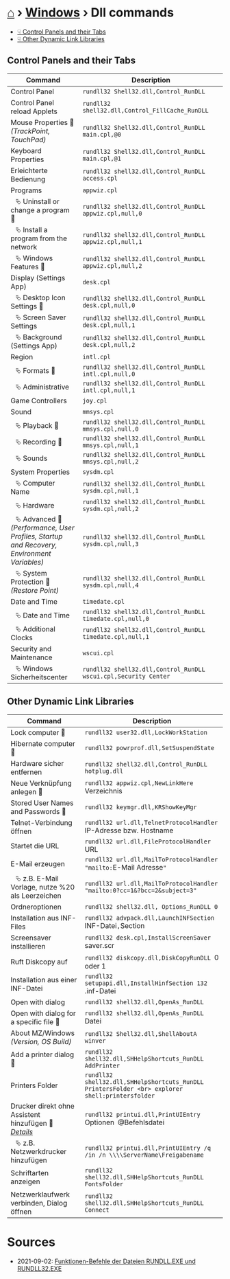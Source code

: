 # [⌂](../README.md) › [Windows](../README.md#windows) › Dll commands

- [☟ Control Panels and their Tabs](#control-panels-and-their-tabs)
- [☟ Other Dynamic Link Libraries](#other-dynamic-link-libraries)

## Control Panels and their Tabs

| Command                                                                                                     | Description                                                     |
| ----------------------------------------------------------------------------------------------------------- | --------------------------------------------------------------- |
| Control Panel                                                                                               | `rundll32 Shell32.dll,Control_RunDLL`                           |
| Control Panel reload Applets                                                                                | `rundll32 shell32.dll,Control_FillCache_RunDLL`                 |
| Mouse Properties &#127775; <br> _(TrackPoint, TouchPad)_                                                    | `rundll32 Shell32.dll,Control_RunDLL main.cpl,@0`               |
| Keyboard Properties                                                                                         | `rundll32 Shell32.dll,Control_RunDLL main.cpl,@1`               |
| Erleichterte Bedienung                                                                                      | `rundll32 shell32.dll,Control_RunDLL access.cpl`                |
| Programs                                                                                                    | `appwiz.cpl`                                                    |
| ⠀⮱ Uninstall or change a program &#127775;                                                                  | `rundll32 shell32.dll,Control_RunDLL appwiz.cpl,null,0`         |
| ⠀⮱ Install a program from the network                                                                       | `rundll32 shell32.dll,Control_RunDLL appwiz.cpl,null,1`         |
| ⠀⮱ Windows Features &#127775;                                                                               | `rundll32 shell32.dll,Control_RunDLL appwiz.cpl,null,2`         |
| Display (Settings App)                                                                                      | `desk.cpl`                                                      |
| ⠀⮱ Desktop Icon Settings &#127775;                                                                          | `rundll32 shell32.dll,Control_RunDLL desk.cpl,null,0`           |
| ⠀⮱ Screen Saver Settings                                                                                    | `rundll32 shell32.dll,Control_RunDLL desk.cpl,null,1`           |
| ⠀⮱ Background (Settings App)                                                                                | `rundll32 shell32.dll,Control_RunDLL desk.cpl,null,2`           |
| Region                                                                                                      | `intl.cpl`                                                      |
| ⠀⮱ Formats &#127775;                                                                                        | `rundll32 shell32.dll,Control_RunDLL intl.cpl,null,0`           |
| ⠀⮱ Administrative                                                                                           | `rundll32 shell32.dll,Control_RunDLL intl.cpl,null,1`           |
| Game Controllers                                                                                            | `joy.cpl`                                                       |
| Sound                                                                                                       | `mmsys.cpl`                                                     |
| ⠀⮱ Playback &#127775;                                                                                       | `rundll32 shell32.dll,Control_RunDLL mmsys.cpl,null,0`          |
| ⠀⮱ Recording &#127775;                                                                                      | `rundll32 shell32.dll,Control_RunDLL mmsys.cpl,null,1`          |
| ⠀⮱ Sounds                                                                                                   | `rundll32 shell32.dll,Control_RunDLL mmsys.cpl,null,2`          |
| System Properties                                                                                           | `sysdm.cpl`                                                     |
| ⠀⮱ Computer Name                                                                                            | `rundll32 shell32.dll,Control_RunDLL sysdm.cpl,null,1`          |
| ⠀⮱ Hardware                                                                                                 | `rundll32 shell32.dll,Control_RunDLL sysdm.cpl,null,2`          |
| ⠀⮱ Advanced &#127775; <br> _(Performance, User Profiles, Startup <br> and Recovery, Environment Variables)_ | `rundll32 shell32.dll,Control_RunDLL sysdm.cpl,null,3`          |
| ⠀⮱ System Protection &#127775; <br> _(Restore Point)_                                                       | `rundll32 shell32.dll,Control_RunDLL sysdm.cpl,null,4`          |
| Date and Time                                                                                               | `timedate.cpl`                                                  |
| ⠀⮱ Date and Time                                                                                            | `rundll32 shell32.dll,Control_RunDLL timedate.cpl,null,0`       |
| ⠀⮱ Additional Clocks                                                                                        | `rundll32 shell32.dll,Control_RunDLL timedate.cpl,null,1`       |
| Security and Maintenance                                                                                    | `wscui.cpl`                                                     |
| ⠀⮱ Windows Sicherheitscenter                                                                                | `rundll32 shell32.dll,Control_RunDLL wscui.cpl,Security Center` |


## Other Dynamic Link Libraries

| Command                                                                                                                                        | Description                                                                                     |
| ---------------------------------------------------------------------------------------------------------------------------------------------- | ----------------------------------------------------------------------------------------------- |
| Lock computer &#127775;                                                                                                                        | `rundll32 user32.dll,LockWorkStation`                                                           |
| Hibernate computer &#127775;                                                                                                                   | `rundll32 powrprof.dll,SetSuspendState`                                                         |
| Hardware sicher entfernen                                                                                                                      | `rundll32 shell32.dll,Control_RunDLL hotplug.dll`                                               |
| Neue Verknüpfung anlegen &#127775;                                                                                                             | `rundll32 appwiz.cpl,NewLinkHere `Verzeichnis                                                   |
| Stored User Names and Passwords &#127775;                                                                                                      | `rundll32 keymgr.dll,KRShowKeyMgr`                                                              |
| Telnet-Verbindung öffnen                                                                                                                       | `rundll32 url.dll,TelnetProtocolHandler `IP-Adresse bzw. Hostname                               |
| Startet die URL                                                                                                                                | `rundll32 url.dll,FileProtocolHandler `URL                                                      |
| E-Mail erzeugen                                                                                                                                | `rundll32 url.dll,MailToProtocolHandler "mailto:`E-Mail Adresse`"`                              |
| ⠀⮱ z.B. E-Mail Vorlage, nutze %20 als Leerzeichen                                                                                              | `rundll32 url.dll,MailToProtocolHandler "mailto:0?cc=1&?bcc=2&subject=3"`                       |
| Ordneroptionen                                                                                                                                 | `rundll32 shell32.dll, Options_RunDLL 0`                                                        |
| Installation aus INF-Files                                                                                                                     | `rundll32 advpack.dll,LaunchINFSection `INF-Datei`,`Section                                     |
| Screensaver installieren                                                                                                                       | `rundll32 desk.cpl,InstallScreenSaver `saver.scr                                                |
| Ruft Diskcopy auf                                                                                                                              | `rundll32 diskcopy.dll,DiskCopyRunDLL `0 oder 1                                                 |
| Installation aus einer INF-Datei                                                                                                               | `rundll32 setupapi.dll,InstallHinfSection 132 `.inf-Datei                                       |
| Open with dialog                                                                                                                               | `rundll32 shell32.dll,OpenAs_RunDLL`                                                            |
| Open with dialog for a specific file &#127775;                                                                                                 | `rundll32 shell32.dll,OpenAs_RunDLL `Datei                                                      |
| About MZ/Windows <br> _(Version, OS Build)_                                                                                                    | `rundll32 Shell32.dll,ShellAboutA` <br> `winver`                                                |
| Add a printer dialog &#127775;                                                                                                                 | `rundll32 shell32.dll,SHHelpShortcuts_RunDLL AddPrinter`                                        |
| Printers Folder                                                                                                                                | `rundll32 shell32.dll,SHHelpShortcuts_RunDLL PrintersFolder <br> explorer shell:printersfolder` |
| Drucker direkt ohne Assistent hinzufügen &#127775; <br> _[Details](http://www.winfaq.de/faq_html/Content/tip2000/onlinefaq.php?h=tip2028.htm)_ | `rundll32 printui.dll,PrintUIEntry `Optionen` `@Befehlsdatei                                    |
| ⠀⮱ z.B. Netzwerkdrucker hinzufügen                                                                                                             | `rundll32 printui.dll,PrintUIEntry /q /in /n \\\\ServerName\Freigabename`                       |
| Schriftarten anzeigen                                                                                                                          | `rundll32 shell32.dll,SHHelpShortcuts_RunDLL FontsFolder`                                       |
| Netzwerklaufwerk verbinden, Dialog öffnen                                                                                                      | `rundll32 shell32.dll,SHHelpShortcuts_RunDLL Connect`                                           |


# Sources
- 2021-09-02: [Funktionen-Befehle der Dateien RUNDLL.EXE und RUNDLL32.EXE](http://www.winfaq.de/faq_html/Content/tip0500/onlinefaq.php?h=tip0564.htm)